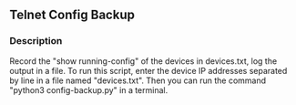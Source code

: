 ## Telnet Config Backup
### Description
Record the "show running-config" of the devices in devices.txt, log the output in a file. To run this script, enter the device IP addresses separated by line in a file named "devices.txt". Then you can run the command "python3 config-backup.py" in a terminal.
 
